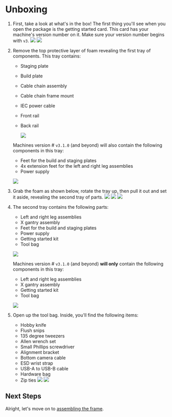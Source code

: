 <!-- markdownlint-disable-file MD045-->
# Unboxing

1. First, take a look at what's in the box! The first thing you'll see when you open the package is the getting started card. This card has your machine's version number on it. Make sure your version number begins with `v3`.
  ![](images/opened-box.png)
  ![](images/getting-started-card.png)

2. Remove the top protective layer of foam revealing the first tray of components. This tray contains:
    * Staging plate
    * Build plate
    * Cable chain assembly
    * Cable chain frame mount
    * IEC power cable
    * Front rail
    * Back rail

        ![](images/first-tray.png)
        
   Machines version # `v3.1.0` (and beyond) will also contain the following components in this tray:
     
     * Feet for the build and staging plates
     * 4x extension feet for the left and right leg assemblies
     * Power supply

     ![](images/first-tray-v3-1.png)	


3. Grab the foam as shown below, rotate the tray up, then pull it out and set it aside, revealing the second tray of parts.
    ![](images/first-tray-left-grip.png)
    ![](images/first-tray-right-grip.png)
    ![](images/first-tray-removal.png)

4. The second tray contains the following parts:
    * Left and right leg assemblies
    * X gantry assembly
    * Feet for the build and staging plates
    * Power supply
    * Getting started kit
    * Tool bag


    ![](images/second-tray.png)
    
    Machines version # `v3.1.0` (and beyond) **will only** contain the following components in this tray:
    
    * Left and right leg assemblies
    * X gantry assembly
    * Getting started kit
    * Tool bag
 
    ![](images/lower-tray-v3.1.png)



5. Open up the tool bag. Inside, you'll find the following items:
    * Hobby knife
    * Flush snips
    * 135 degree tweezers
    * Allen wrench set
    * Small Phillips screwdriver
    * Alignment bracket
    * Bottom camera cable
    * ESD wrist strap
    * USB-A to USB-B cable
    * Hardware bag
    * Zip ties
    ![](images/tool-bag.png)
    ![](images/tool-bag-exploded.png)

## Next Steps

Alright, let's move on to [assembling the frame](../assembling-frame/index.md).
